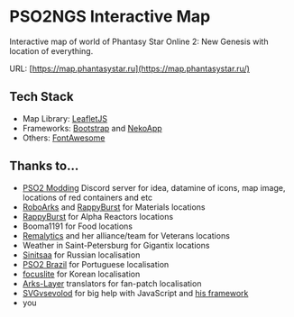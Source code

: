 # PSO2NGS Interactive Map
Interactive map of world of Phantasy Star Online 2: New Genesis with location of everything.

URL: [https://map.phantasystar.ru](https://map.phantasystar.ru/)

## Tech Stack
- Map Library: [LeafletJS](https://leafletjs.com/)
- Frameworks: [Bootstrap](https://getbootstrap.com/) and [NekoApp](https://github.com/nekowebsoftware/nekoapp)
- Others: [FontAwesome](https://fontawesome.com/)

## Thanks to...
* [PSO2 Modding](https://discord.gg/BFr3TA9AM4) Discord server for idea, datamine of icons, map image, locations of red containers and etc
* [RoboArks](https://pso2roboarks.jp/ngs/) and [RappyBurst](https://new-gen.rappy-burst.com) for Materials locations
* [RappyBurst](https://new-gen.rappy-burst.com) for Alpha Reactors locations
* Booma1191 for Food locations
* [Remalytics](https://twitter.com/remalytics) and her alliance/team for Veterans locations
* Weather in Saint-Petersburg for Gigantix locations
* [Sinitsaa](https://twitter.com/SinitsaHikari) for Russian localisation
* [PSO2 Brazil](https://pso2brasil.com/) for Portuguese localisation
* [focuslite](https://github.com/focuslite) for Korean localisation
* [Arks-Layer](https://arks-layer.com/) translators for fan-patch localisation
* [SVGvsevolod](https://www.youtube.com/channel/UCFfIIgnu42VLMDh25pjcTqw) for big help with JavaScript and [his framework](https://github.com/nekowebsoftware/nekoapp)
* you